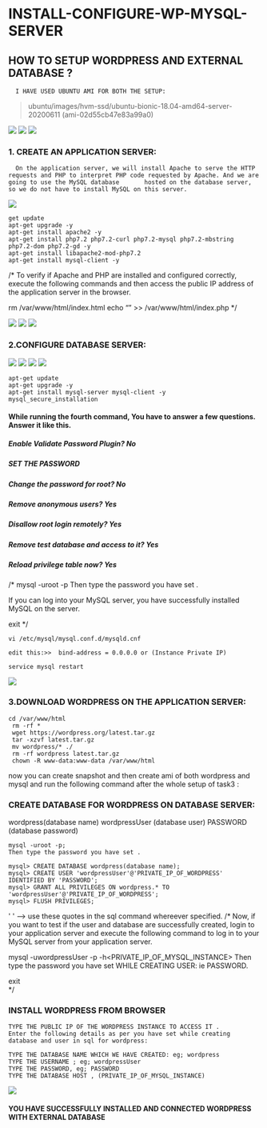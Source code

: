 # INSTALL-CONFIGURE-WP-MYSQL-SERVER


## HOW TO SETUP WORDPRESS AND EXTERNAL DATABASE ?


      I HAVE USED UBUNTU AMI FOR BOTH THE SETUP:

>ubuntu/images/hvm-ssd/ubuntu-bionic-18.04-amd64-server-20200611 (ami-02d55cb47e83a99a0)

<img src="https://github.com/raghav1674/INSTALL-CONFIGURE-WP-MYSQL-SERVER/blob/master/SETUP/01_wp.PNG">

<img src="https://github.com/raghav1674/INSTALL-CONFIGURE-WP-MYSQL-SERVER/blob/master/SETUP/02_wp.PNG">
<img src="https://github.com/raghav1674/INSTALL-CONFIGURE-WP-MYSQL-SERVER/blob/master/SETUP/03_wp.PNG">




### 1. CREATE AN APPLICATION SERVER:
  
      On the application server, we will install Apache to serve the HTTP requests and PHP to interpret PHP code requested by Apache. And we are going to use the MySQL database       hosted on the database server, so we do not have to install MySQL on this server.
<img src="https://github.com/raghav1674/INSTALL-CONFIGURE-WP-MYSQL-SERVER/blob/master/SETUP/04_wp.PNG">

 ```
 get update
 apt-get upgrade -y
 apt-get install apache2 -y
 apt-get install php7.2 php7.2-curl php7.2-mysql php7.2-mbstring php7.2-dom php7.2-gd -y
 apt-get install libapache2-mod-php7.2
 apt-get install mysql-client -y 
 ```

 
/*
To verify if Apache and PHP are installed and configured correctly, execute the following commands and then access the public IP address of the application server in the browser.

 rm /var/www/html/index.html
 echo “<?php phpinfo(); ?>” >> /var/www/html/index.php 
 */
 
 <img src="https://github.com/raghav1674/INSTALL-CONFIGURE-WP-MYSQL-SERVER/blob/master/SETUP/05_wp.PNG">
 <img src="https://github.com/raghav1674/INSTALL-CONFIGURE-WP-MYSQL-SERVER/blob/master/SETUP/06_wp.PNG">
 <img src="https://github.com/raghav1674/INSTALL-CONFIGURE-WP-MYSQL-SERVER/blob/master/SETUP/07_wp.PNG">


### 2.CONFIGURE DATABASE SERVER:
<img src="https://github.com/raghav1674/INSTALL-CONFIGURE-WP-MYSQL-SERVER/blob/master/SETUP/01_sql.PNG">
<img src="https://github.com/raghav1674/INSTALL-CONFIGURE-WP-MYSQL-SERVER/blob/master/SETUP/02_sql.PNG">
<img src="https://github.com/raghav1674/INSTALL-CONFIGURE-WP-MYSQL-SERVER/blob/master/SETUP/03_sql.PNG">
<img src="https://github.com/raghav1674/INSTALL-CONFIGURE-WP-MYSQL-SERVER/blob/master/SETUP/04_sql.PNG">


 ```
 apt-get update
 apt-get upgrade -y
 apt-get install mysql-server mysql-client -y
 mysql_secure_installation
 ```



#### While running the fourth command, You have to answer a few questions. Answer it like this.

##### Enable Validate Password Plugin? No
##### SET THE PASSWORD
##### Change the password for root? No
##### Remove anonymous users? Yes
##### Disallow root login remotely? Yes
##### Remove test database and access to it? Yes
##### Reload privilege table now? Yes

/*
 mysql -uroot -p
 Then type the password you have set .

   If you can log into your MySQL server, you have successfully installed MySQL on the server. 
 
 exit 
 */


```
vi /etc/mysql/mysql.conf.d/mysqld.cnf

edit this:>>  bind-address = 0.0.0.0 or (Instance Private IP)

service mysql restart
```
<img src="https://github.com/raghav1674/INSTALL-CONFIGURE-WP-MYSQL-SERVER/blob/master/SETUP/05_sql.PNG">


### 3.DOWNLOAD WORDPRESS ON THE APPLICATION SERVER:


```
cd /var/www/html
 rm -rf *
 wget https://wordpress.org/latest.tar.gz
 tar -xzvf latest.tar.gz
 mv wordpress/* ./
 rm -rf wordpress latest.tar.gz
 chown -R www-data:www-data /var/www/html
 ```


now you can create snapshot and then create ami of both wordpress and mysql and run the following command after the whole setup of task3 :

### CREATE DATABASE FOR WORDPRESS ON DATABASE SERVER:



wordpress(database name)
wordpressUser (database user)
PASSWORD (database password)
```
mysql -uroot -p;
Then type the password you have set .

mysql> CREATE DATABASE wordpress(database name);
mysql> CREATE USER 'wordpressUser'@'PRIVATE_IP_OF_WORDPRESS' IDENTIFIED BY 'PASSWORD';
mysql> GRANT ALL PRIVILEGES ON wordpress.* TO 'wordpressUser'@'PRIVATE_IP_OF_WORDPRESS';
mysql> FLUSH PRIVILEGES;
```
' ' --> use these quotes in the sql command whereever specified.
/*
Now, if you want to test if the user and database are successfully created, login to your application server and execute the following command to log in to your MySQL server from your application server.

mysql -uwordpressUser -p -h<PRIVATE_IP_OF_MYSQL_INSTANCE>
Then type the password you have set WHILE CREATING USER: ie PASSWORD.

exit  
*/



### INSTALL WORDPRESS FROM BROWSER

```
TYPE THE PUBLIC IP OF THE WORDPRESS INSTANCE TO ACCESS IT .
Enter the following details as per you have set while creating database and user in sql for wordpress:

TYPE THE DATABASE NAME WHICH WE HAVE CREATED: eg; wordpress
TYPE THE USERNAME ; eg; wordpressUser
TYPE THE PASSWORD, eg; PASSWORD
TYPE THE DATABASE HOST , (PRIVATE_IP_OF_MYSQL_INSTANCE)

```

<img src="https://github.com/raghav1674/INSTALL-CONFIGURE-WP-MYSQL-SERVER/blob/master/SETUP/13_wp-sql.PNG">

####  YOU HAVE SUCCESSFULLY INSTALLED AND CONNECTED WORDPRESS WITH EXTERNAL DATABASE








